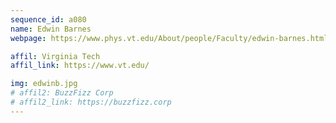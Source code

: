 ```yaml
---
sequence_id: a080
name: Edwin Barnes
webpage: https://www.phys.vt.edu/About/people/Faculty/edwin-barnes.html

affil: Virginia Tech
affil_link: https://www.vt.edu/

img: edwinb.jpg
# affil2: BuzzFizz Corp
# affil2_link: https://buzzfizz.corp
---
```

